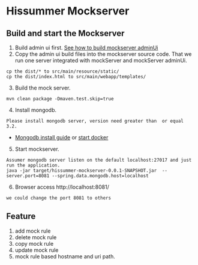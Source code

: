 # Hissummer Mockserver 

## Build and start the Mockserver
1. Build admin ui first.  <a href="https://github.com/hissummer-mockserver/mockserverAdminUI" target="_blank">See how to build mockserver adminUi</a>
2. Copy the admin ui build files into the mockserver source code.  That we run one server integrated with mockServer and mockServer adminUi. 
```
cp the dist/* to src/main/resource/static/
cp the dist/index.html to src/main/webapp/templates/
```
3. Build the mock server.
```
mvn clean package -Dmaven.test.skip=true
```
4. Install mongodb. 
```
Please install mongodb server, version need greater than  or equal 3.2. 
```
* <a href="https://docs.mongodb.com/manual/installation/">Mongodb install guide</a>  or <a href="https://hub.docker.com/_/mongo"> start docker </a>
5. Start mockserver.
```
Assumer mongodb server listen on the default localhost:27017 and just run the application.
java -jar target/hissummer-mockserver-0.0.1-SNAPSHOT.jar  --server.port=8081 --spring.data.mongodb.host=localhost
```
6. Browser access http://localhost:8081/
```
we could change the port 8081 to others
```

## Feature
1. add mock rule
2. delete mock rule
3. copy mock rule
4. update mock rule
5. mock rule based hostname and uri path.  

